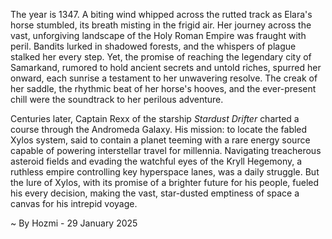 
The year is 1347.  A biting wind whipped across the rutted track as Elara's horse stumbled, its breath misting in the frigid air.  Her journey across the vast, unforgiving landscape of the Holy Roman Empire was fraught with peril.  Bandits lurked in shadowed forests, and the whispers of plague stalked her every step.  Yet, the promise of reaching the legendary city of Samarkand, rumored to hold ancient secrets and untold riches, spurred her onward, each sunrise a testament to her unwavering resolve.  The creak of her saddle, the rhythmic beat of her horse's hooves, and the ever-present chill were the soundtrack to her perilous adventure.

Centuries later, Captain Rexx of the starship *Stardust Drifter* charted a course through the Andromeda Galaxy.  His mission: to locate the fabled Xylos system, said to contain a planet teeming with a rare energy source capable of powering interstellar travel for millennia.  Navigating treacherous asteroid fields and evading the watchful eyes of the Kryll Hegemony, a ruthless empire controlling key hyperspace lanes, was a daily struggle.  But the lure of Xylos, with its promise of a brighter future for his people, fueled his every decision, making the vast, star-dusted emptiness of space a canvas for his intrepid voyage.

~ By Hozmi - 29 January 2025
